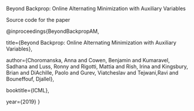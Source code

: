 Beyond Backprop: Online Alternating Minimization with Auxiliary Variables

Source code for the paper

@inproceedings{BeyondBackpropAM,

title={Beyond Backprop: Online Alternating Minimization with Auxiliary Variables},

author={Choromanska, Anna and Cowen, Benjamin and Kumaravel, Sadhana and Luss, 
        Ronny and Rigotti, Mattia and Rish, Irina and Kingsbury, Brian and DiAchille, 
        Paolo and Gurev, Viatcheslav and Tejwani,Ravi and Bouneffouf, Djallel},

booktitle={ICML},

year={2019}
}

